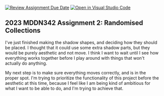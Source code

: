 [![Review Assignment Due Date](https://classroom.github.com/assets/deadline-readme-button-8d59dc4de5201274e310e4c54b9627a8934c3b88527886e3b421487c677d23eb.svg)](https://classroom.github.com/a/TMOxyln0)
[![Open in Visual Studio Code](https://classroom.github.com/assets/open-in-vscode-c66648af7eb3fe8bc4f294546bfd86ef473780cde1dea487d3c4ff354943c9ae.svg)](https://classroom.github.com/online_ide?assignment_repo_id=10649353&assignment_repo_type=AssignmentRepo)
## 2023 MDDN342 Assignment 2: Randomised Collections


I've just finished making the shadow shapes, and deciding how they should be placed. I thought that it could use some extra shadow parts, but they would be purely aesthetic and not move. I think I want to wait until I see how everything works together before I play around with things that won't actually do anything. 

My next step is to make sure everything moves correctly, and is in the proper spot. I'm trying to prioritize the functionality of this project before the aesthetic at this time, because I feel like I am being kind of ambitious for what I want to be able to do, and I'm trying to achieve that. 

